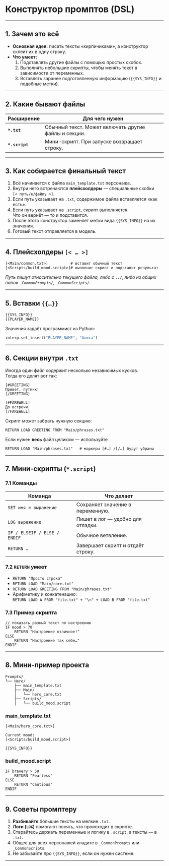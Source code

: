 
# Конструктор промптов (DSL)

---

## 1. Зачем это всё

* **Основная идея:** писать тексты «кирпичиками», а конструктор склеит их
  в одну строку.  
* **Что умеет:**
  1. Подставлять другие файлы с помощью простых скобок.  
  2. Выполнять небольшие скрипты, чтобы менять текст в зависимости от
     переменных.  
  3. Вставлять заранее подготовленную информацию (`{{SYS_INFO}}`
     и подобные метки).

---

## 2. Какие бывают файлы

| Расширение | Для чего нужен                                                  |
|------------|-----------------------------------------------------------------|
| **`*.txt`**    | Обычный текст. Может включать другие файлы и секции. |
| **`*.script`** | Мини-скрипт. При запуске возвращает строку.                 |

---

## 3. Как собирается финальный текст

1. Всё начинается с файла `main_template.txt` персонажа.  
2. Внутри него встречаются **плейсхолдеры** — специальные скобки  
   `[< путь/к/файлу >]`.  
3. Если путь указывает на `.txt`, содержимое файла вставляется «как есть».  
4. Если путь указывает на `.script`, скрипт выполняется.  
   Что он вернёт — то и подставится.  
5. После этого конструктор заменяет метки вида `{{SYS_INFO}}` на их
   значения.  
6. Готовый текст отправляется в модель.

---

## 4. Плейсхолдеры `[< … >]`

```
[<Main/common.txt>]          # вставит обычный текст
[<Scripts/build_mood.script>]# выполнит скрипт и подставит результат
```

*Путь пишут относительно текущего файла, либо c `../`, либо из
общих папок `_CommonPrompts/`, `_CommonScripts/`.*

---

## 5. Вставки `{{…}}`

```
{{SYS_INFO}}
{{PLAYER_NAME}}
```

Значения задаёт программист из Python:

```python
interp.set_insert("PLAYER_NAME", "Алиса")
```

---

## 6. Секции внутри `.txt`

Иногда один файл содержит несколько независимых кусков.  
Тогда его делят вот так:

```text
[#GREETING]
Привет, путник!
[/GREETING]

[#FAREWELL]
До встречи.
[/FAREWELL]
```

Скрипт может забрать нужную секцию:

```dsl
RETURN LOAD GREETING FROM "Main/phrases.txt"
```

Если нужен **весь** файл целиком — используйте

```dsl
RETURN LOAD "Main/phrases.txt"   # маркеры [#…] /[/…] будут убраны
```

---

## 7. Мини-скрипты (`*.script`)

### 7.1 Команды

| Команда                                        | Что делает                          |
|------------------------------------------------|-------------------------------------|
| `SET имя = выражение`                          | Сохраняет значение в переменную.    |
| `LOG выражение`                                | Пишет в лог — удобно для отладки.   |
| `IF / ELSEIF / ELSE / ENDIF`                   | Обычное ветвление.                  |
| `RETURN …`                                     | Завершает скрипт и отдаёт строку.   |

### 7.2 `RETURN` умеет

* `RETURN "Просто строка"`  
* `RETURN LOAD "Main/core.txt"`  
* `RETURN LOAD GREETING FROM "Main/phrases.txt"`  
* Арифметику и конкатенацию:  
  `RETURN LOAD A FROM "file.txt" + "\n" + LOAD B FROM "file.txt"`

### 7.3 Пример скрипта

```dsl
// показать разный текст по настроению
IF mood > 70
    RETURN "Настроение отличное!"
ELSE
    RETURN "Настроение так себе…"
ENDIF
```

---

## 8. Мини-пример проекта

```
Prompts/
└── Hero/
    ├── main_template.txt
    ├── Main/
    │   └── hero_core.txt
    ├── Scripts/
    │   └── build_mood.script
```

### main_template.txt

```text
[<Main/hero_core.txt>]

Current mood:
[<Scripts/build_mood.script>]

{{SYS_INFO}}
```

### build_mood.script

```dsl
IF bravery > 50
    RETURN "Fearless"
ELSE
    RETURN "Cautious"
ENDIF
```

---

## 9. Советы промптеру

1. **Разбивайте** большие тексты на мелкие `.txt`.  
2. **Логи (`LOG`)** помогают понять, что происходит в скрипте.  
3. Старайтесь держать переменные и логику в `.script`, а тексты — в
   `.txt`.  
4. Общее для всех персонажей кладите в `_CommonPrompts` или
   `_CommonScripts`.  
5. Не забывайте про `{{SYS_INFO}}`, если он нужен системе.

---
